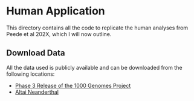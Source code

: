 # Human Application

This directory contains all the code to replicate the human analyses from Peede et al 202X, which I will now outline.

## Download Data

All the data used is publicly available and can be downloaded from the following locations:

- [Phase 3 Release of the 1000 Genomes Project](http://ftp.1000genomes.ebi.ac.uk/vol1/ftp/release/20130502/)
- [Altai Neanderthal](http://ftp.eva.mpg.de/neandertal/Vindija/VCF/Altai/)

